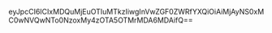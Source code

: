 eyJpcCI6ICIxMDQuMjEuOTIuMTkzIiwgInVwZGF0ZWRfYXQiOiAiMjAyNS0xMC0wNVQwNTo0NzoxMy4zOTA5OTMrMDA6MDAifQ==